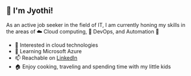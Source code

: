 ## :wave: I'm Jyothi! 

As an active job seeker in the field of IT, I am currently honing my skills in the areas of ☁️ Cloud computing, 🚀 DevOps, and Automation 🤖

- 👀 Interested in cloud technologies
- 🌱 Learning Microsoft Azure
- 📫 Reachable on [LinkedIn](linkedin.com/in/jyothi-chennur-ba8b51128)
- 🏠 Enjoy cooking, traveling and spending time with my little kids

<!---
jyothi-chennur/jyothi-chennur is a ✨ special ✨ repository because its `README.md` (this file) appears on your GitHub profile.
You can click the Preview link to take a look at your changes.
--->
